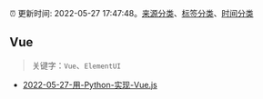 :alarm_clock: 更新时间: 2022-05-27 17:47:48。[来源分类](../README.md)、[标签分类](../TAGS.md)、[时间分类](../TIMELINE.md)

## Vue


> 关键字：`Vue`、`ElementUI`



- [2022-05-27-用-Python-实现-Vue.js](https://www.v2ex.com/t/855729) 